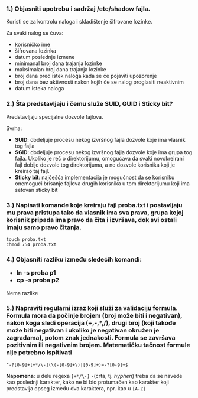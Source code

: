 ### 1.) Objasniti upotrebu i sadržaj /etc/shadow fajla.

Koristi se za kontrolu naloga i skladištenje šifrovane lozinke. 

Za svaki nalog se čuva:

* korisničko ime
* šifrovana lozinka
* datum poslednje izmene
* minimanal broj dana trajanja lozinke
* maksimalan broj dana trajanja lozinke
* broj dana pred istek naloga kada se će pojaviti upozorenje
* broj dana bez aktivnosti nakon kojih će se nalog proglasiti neaktivnim
* datum isteka naloga

### 2.) Šta predstavljaju i čemu služe SUID, GUID i Sticky bit?

Predstavljaju specijalne dozvole fajlova.

Svrha:

* **SUID**: dodeljuje procesu nekog izvršnog fajla dozvole koje ima vlasnik tog fajla
* **SGID**: dodeljuje procesu nekog izvršnog fajla dozvole koje ima grupa tog fajla. Ukoliko je reč o direktorijumu, omogućava da svaki novokreirani fajl dobije dozvole tog direktorijuma, a ne dozvole korisnika koji je kreirao taj fajl.
* **Sticky bit**: najčešća implementacija je mogućnost da se korisniku onemogući brisanje fajlova drugih korisnika u tom direktorijumu koji ima setovan sticky bit

### 3.) Napisati komande koje kreiraju fajl proba.txt i postavljaju mu prava pristupa tako da vlasnik ima sva prava, grupa kojoj korisnik pripada ima pravo da čita i izvršava, dok svi ostali imaju samo pravo čitanja.

```
touch proba.txt
chmod 754 proba.txt
```

### 4.) Objasniti razliku između sledećih komandi:<br/><ul><li>ln -s proba p1</li><li>cp -s proba p2</li>

Nema razlike

### 5.) Napraviti regularni izraz koji služi za validaciju formula. Formula mora da počinje brojem (broj može biti i negativan), nakon koga sledi operacija (+,-,*,/), drugi broj (koji takođe može biti negativan i ukoliko je negativan okružen je zagradama), potom znak jednakosti. Formula se završava pozitivnim ili negativnim brojem. Matematičku tačnost formule nije potrebno ispitivati

```
^-?[0-9]+[+*/\-](\(-[0-9]+\)|[0-9]+)=-?[0-9]+$
```

**Napomena**: u delu regexa `[+*/\-]` `-`(crta, tj. *hyphen*) treba da se navede kao poslednji karakter, kako ne bi bio protumačen kao karakter koji predstavlja opseg između dva karaktera, npr. kao u `[A-Z]`
